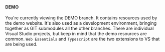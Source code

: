 #### DEMO
You're currently viewing the DEMO branch. It contains resources used by the demo website. It's also used as a development environment, bringing together as GIT submodules all the other branches. There are individual Visual Studio projects, but keep in mind that the demo resources are common. `Web Essentials` and `Typescript` are the two extensions to VS that are being used.  